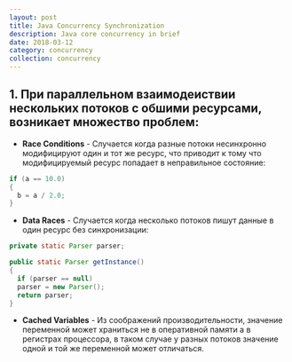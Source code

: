 ```yaml
---
layout: post
title: Java Concurrency Synchronization
description: Java core concurrency in brief
date: 2018-03-12
category: concurrency
collection: concurrency
---
```


## 1. При параллельном взаимодеиствии нескольких потоков с обшими ресурсами, возникает множество проблем:

+ **Race Conditions** - Случается когда разные потоки несинхронно модифицируют один и тот же ресурс, что приводит к тому что модифицируемый ресурс попадает в неправильное состояние:

```java
if (a == 10.0)
{
  b = a / 2.0;
}
```

+ **Data Races** - Случается когда несколько потоков пишут данные в один ресурс без синхронизации:

```java
private static Parser parser;

public static Parser getInstance()
{
  if (parser == null)
  parser = new Parser();
  return parser;
}
```

+ **Cached Variables** - Из соображений производительности, значение переменной может храниться не в оперативной памяти а в регистрах процессора, в таком случае у разных потоков значение одной и той же переменной может отличаться.
